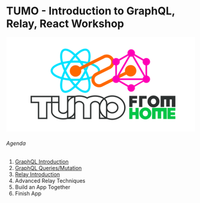 # TUMO - Introduction to GraphQL, Relay, React Workshop
![TUMO From Home](./resources/tumo-graphql.png)
###### Agenda

1. [GraphQL Introduction](./day1/users/)
2. [GraphQL Queries/Mutation](./day2/users/)
3. [Relay Introduction](./day3/lyrical-graphql)
4. Advanced Relay Techniques
5. Build an App Together
6. Finish App
